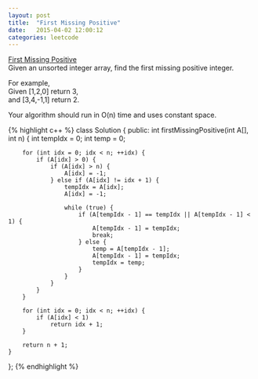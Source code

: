 ```yaml
---
layout: post
title:  "First Missing Positive"
date:   2015-04-02 12:00:12
categories: leetcode
---
```

[First Missing Positive](https://leetcode.com/problems/first-missing-positive/)  
Given an unsorted integer array, find the first missing positive integer.  

For example,  
Given [1,2,0] return 3,  
and [3,4,-1,1] return 2.  
  
Your algorithm should run in O(n) time and uses constant space.  

{% highlight c++ %}
class Solution {
public:
    int firstMissingPositive(int A[], int n) {
        int tempIdx = 0;
        int temp = 0;
        
        for (int idx = 0; idx < n; ++idx) {
            if (A[idx] > 0) {
                if (A[idx] > n) {
                    A[idx] = -1;
                } else if (A[idx] != idx + 1) {
                    tempIdx = A[idx];
                    A[idx] = -1;
                    
                    while (true) {
                        if (A[tempIdx - 1] == tempIdx || A[tempIdx - 1] < 1) {
                            A[tempIdx - 1] = tempIdx;
                            break;
                        } else {
                            temp = A[tempIdx - 1];
                            A[tempIdx - 1] = tempIdx;
                            tempIdx = temp;
                        }
                    }
                }
            }
        }
        
        for (int idx = 0; idx < n; ++idx) {
            if (A[idx] < 1) 
                return idx + 1;
        }
        
        return n + 1;
    }
};
{% endhighlight %}